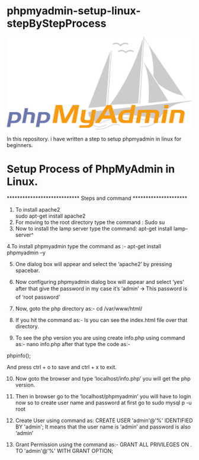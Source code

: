 # phpmyadmin-setup-linux-stepByStepProcess
<img src="images/download.png" width="500" height="250">

In this repository. i have written a step to setup phpmyadmin in linux for beginners.

# Setup Process of PhpMyAdmin in Linux.

**************************** Steps and command *********************
1. To install apache2  
      sudo apt-get install apache2
2. For moving to the root directory type the command : 
      Sudo su 
3. Now to install the lamp server type the command:
     apt-get install lamp-server^

4.To install phpmyadmin type the command as :-
     apt-get install phpmyadmin –y

5. One dialog box will appear and select the ‘apache2’ by pressing spacebar.

6. Now configuring phpmyadmin dialog box will appear and select ‘yes’ after that give the password in my case it’s  ‘admin’ 🡪 This password is of ‘root   password’ 

7. Now, goto the php directory as:-
     cd /var/www/html/

8. If you hit the command as:-
      ls 
    you can see the index.html file over that directory.
9.  To see the php version you are using create info.php using command as:-
      nano info.php
 after that type the code as:-
 
   phpinfo();
 
 And press ctrl + o to save and ctrl + x to exit.

10. Now goto the browser and type ‘localhost/info.php’ you will get the php   version.

11. Then in browser go to the ‘localhost/phpmyadmin’ you will have to login    now so to create user name and password at first go to 
            sudo mysql p -u root
12. Create User using command as:
        CREATE USER 'admin'@'%' IDENTIFIED BY 'admin';
       It means that the user name is ‘admin’ and password is also ‘admin’
13. Grant Permission using the command as:-
       GRANT ALL PRIVILEGES ON . TO 'admin'@'%' WITH GRANT OPTION;
